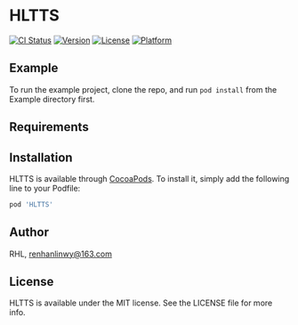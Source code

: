 # HLTTS

[![CI Status](https://img.shields.io/travis/RHL/HLTTS.svg?style=flat)](https://travis-ci.org/RHL/HLTTS)
[![Version](https://img.shields.io/cocoapods/v/HLTTS.svg?style=flat)](https://cocoapods.org/pods/HLTTS)
[![License](https://img.shields.io/cocoapods/l/HLTTS.svg?style=flat)](https://cocoapods.org/pods/HLTTS)
[![Platform](https://img.shields.io/cocoapods/p/HLTTS.svg?style=flat)](https://cocoapods.org/pods/HLTTS)

## Example

To run the example project, clone the repo, and run `pod install` from the Example directory first.

## Requirements

## Installation

HLTTS is available through [CocoaPods](https://cocoapods.org). To install
it, simply add the following line to your Podfile:

```ruby
pod 'HLTTS'
```

## Author

RHL, renhanlinwy@163.com

## License

HLTTS is available under the MIT license. See the LICENSE file for more info.
